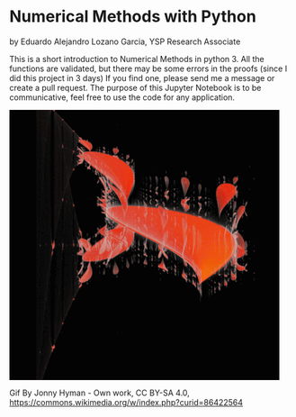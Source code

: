 # Numerical Methods with Python
by Eduardo Alejandro Lozano Garcia, YSP Research Associate

This is a short introduction to Numerical Methods in python 3. All the functions are validated, but there may be some errors in the proofs (since I did this project in 3 days) If you find one, please send me a message or create a pull request. The purpose of this Jupyter Notebook is to be communicative, feel free to use the code for any application.

<img align="center" width="480"  src="https://github.com/Ale9806/The_logistic_equation/blob/master/images/480px-Logistic_Map_Bifurcations_Underneath_Mandelbrot_Set.gif">

 Gif By Jonny Hyman - Own work, CC BY-SA 4.0, https://commons.wikimedia.org/w/index.php?curid=86422564
